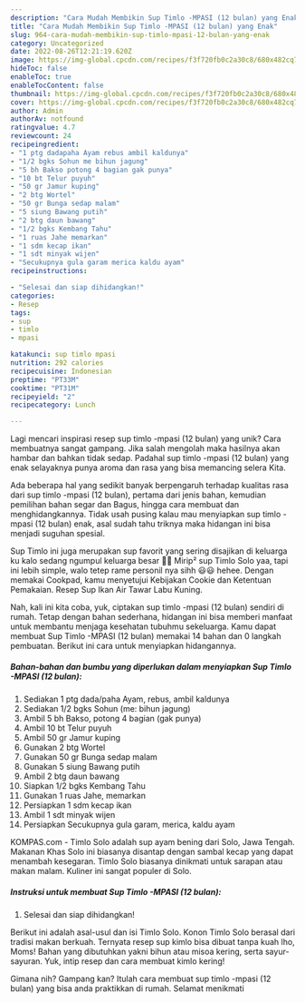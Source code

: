 ```yaml
---
description: "Cara Mudah Membikin Sup Timlo -MPASI (12 bulan) yang Enak"
title: "Cara Mudah Membikin Sup Timlo -MPASI (12 bulan) yang Enak"
slug: 964-cara-mudah-membikin-sup-timlo-mpasi-12-bulan-yang-enak
category: Uncategorized
date: 2022-08-26T12:21:19.620Z
image: https://img-global.cpcdn.com/recipes/f3f720fb0c2a30c8/680x482cq70/sup-timlo-mpasi-12-bulan-foto-resep-utama.jpg
hideToc: false
enableToc: true
enableTocContent: false
thumbnail: https://img-global.cpcdn.com/recipes/f3f720fb0c2a30c8/680x482cq70/sup-timlo-mpasi-12-bulan-foto-resep-utama.jpg
cover: https://img-global.cpcdn.com/recipes/f3f720fb0c2a30c8/680x482cq70/sup-timlo-mpasi-12-bulan-foto-resep-utama.jpg
author: Admin
authorAv: notfound
ratingvalue: 4.7
reviewcount: 24
recipeingredient:
- "1 ptg dadapaha Ayam rebus ambil kaldunya"
- "1/2 bgks Sohun me bihun jagung"
- "5 bh Bakso potong 4 bagian gak punya"
- "10 bt Telur puyuh"
- "50 gr Jamur kuping"
- "2 btg Wortel"
- "50 gr Bunga sedap malam"
- "5 siung Bawang putih"
- "2 btg daun bawang"
- "1/2 bgks Kembang Tahu"
- "1 ruas Jahe memarkan"
- "1 sdm kecap ikan"
- "1 sdt minyak wijen"
- "Secukupnya gula garam merica kaldu ayam"
recipeinstructions:

- "Selesai dan siap dihidangkan!"
categories:
- Resep
tags:
- sup
- timlo
- mpasi

katakunci: sup timlo mpasi 
nutrition: 292 calories
recipecuisine: Indonesian
preptime: "PT33M"
cooktime: "PT31M"
recipeyield: "2"
recipecategory: Lunch

---
```





Lagi mencari inspirasi resep sup timlo -mpasi (12 bulan) yang unik? Cara membuatnya sangat gampang. Jika salah mengolah maka hasilnya akan hambar dan bahkan tidak sedap. Padahal sup timlo -mpasi (12 bulan) yang enak selayaknya punya aroma dan rasa yang bisa memancing selera Kita.





Ada beberapa hal yang sedikit banyak berpengaruh terhadap kualitas rasa dari sup timlo -mpasi (12 bulan), pertama dari jenis bahan, kemudian pemilihan bahan segar dan Bagus, hingga cara membuat dan menghidangkannya. Tidak usah pusing kalau mau menyiapkan sup timlo -mpasi (12 bulan) enak,      asal sudah tahu triknya maka hidangan ini bisa menjadi suguhan spesial.














Sup Timlo ini juga merupakan sup favorit yang sering disajikan di keluarga ku kalo sedang ngumpul keluarga besar 🤗🤗 Mirip² sup Timlo Solo yaa, tapi ini lebih simple, walo tetep rame personil nya sihh 😃😃 hehee. Dengan memakai Cookpad, kamu menyetujui Kebijakan Cookie dan Ketentuan Pemakaian. Resep Sup Ikan Air Tawar Labu Kuning.






Nah, kali ini kita coba, yuk, ciptakan sup timlo -mpasi (12 bulan) sendiri di rumah. Tetap dengan bahan sederhana, hidangan ini bisa memberi manfaat untuk membantu menjaga kesehatan tubuhmu sekeluarga. Kamu dapat membuat Sup Timlo -MPASI (12 bulan) memakai 14 bahan dan 0 langkah pembuatan. Berikut ini cara untuk menyiapkan hidangannya.

<!--inarticleads1-->

##### Bahan-bahan dan bumbu yang diperlukan dalam menyiapkan Sup Timlo -MPASI (12 bulan):

1. Sediakan 1 ptg dada/paha Ayam, rebus, ambil kaldunya
1. Sediakan 1/2 bgks Sohun (me: bihun jagung)
1. Ambil 5 bh Bakso, potong 4 bagian (gak punya)
1. Ambil 10 bt Telur puyuh
1. Ambil 50 gr Jamur kuping
1. Gunakan 2 btg Wortel
1. Gunakan 50 gr Bunga sedap malam
1. Gunakan 5 siung Bawang putih
1. Ambil 2 btg daun bawang
1. Siapkan 1/2 bgks Kembang Tahu
1. Gunakan 1 ruas Jahe, memarkan
1. Persiapkan 1 sdm kecap ikan
1. Ambil 1 sdt minyak wijen
1. Persiapkan Secukupnya gula garam, merica, kaldu ayam


KOMPAS.com - Timlo Solo adalah sup ayam bening dari Solo, Jawa Tengah. Makanan Khas Solo ini biasanya disantap dengan sambal kecap yang dapat menambah kesegaran. Timlo Solo biasanya dinikmati untuk sarapan atau makan malam. Kuliner ini sangat populer di Solo. 

<!--inarticleads2-->

##### Instruksi untuk membuat Sup Timlo -MPASI (12 bulan):


1. Selesai dan siap dihidangkan!

Berikut ini adalah asal-usul dan isi Timlo Solo. Konon Timlo Solo berasal dari tradisi makan berkuah. Ternyata resep sup kimlo bisa dibuat tanpa kuah lho, Moms! Bahan yang dibutuhkan yakni bihun atau misoa kering, serta sayur-sayuran. Yuk, intip resep dan cara membuat kimlo kering! 

Gimana nih? Gampang kan? Itulah cara membuat sup timlo -mpasi (12 bulan) yang bisa anda praktikkan di rumah. Selamat menikmati
